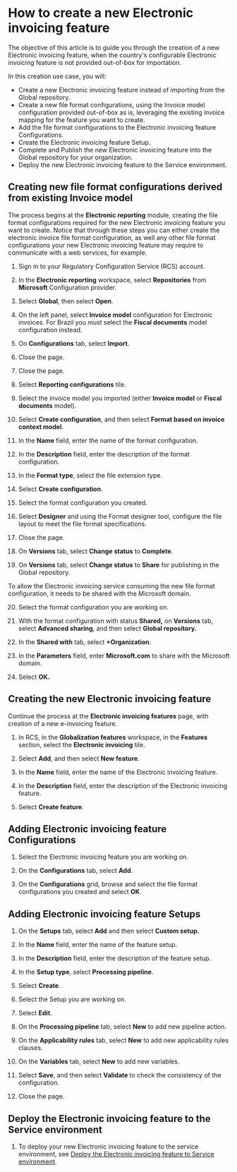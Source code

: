# How to create a new Electronic invoicing feature

The objective of this article is to guide you through the creation of a new Electronic invoicing feature, when the country's configurable Electronic invoicing feature is not provided out-of-box for importation.

In this creation use case, you will:

- Create a new Electronic invoicing feature instead of importing from the Global repository.
- Create a new file format configurations, using the Invoice model configuration provided out-of-box as is, leveraging the existing invoice mapping for the feature you want to create.
- Add the file format configurations to the Electronic invoicing feature Configurations.
- Create the Electronic invoicing feature Setup.
- Complete and Publish the new Electronic invoicing feature into the Global repository for your organization.
- Deploy the new Electronic invoicing feature to the Service environment.

## Creating new file format configurations derived from existing Invoice model

The process begins at the **Electronic reporting** module, creating the file format configurations required for the new Electronic invoicing feature you want to create. Notice that through these steps you can either create the electronic invoice file format configuration, as well any other file format configurations your new Electronic invoicing feature may require to communicate with a web services, for example.

1.  Sign in to your Regulatory Configuration Service (RCS) account.

2.  In the **Electronic reporting** workspace, select **Repositories** from **Microsoft** Configuration provider.

3.  Select **Global**, then select **Open**.

4.  On the left panel, select **Invoice model** configuration for Electronic invoices. For Brazil you must select the **Fiscal documents** model configuration instead.

5.  On **Configurations** tab, select **Import**.

6.  Close the page.

7.  Close the page.

8.  Select **Reporting configurations** tile.

9.  Select the invoice model you imported (either **Invoice model** or **Fiscal documents** model).

10.  Select **Create configuration**, and then select **Format based on invoice context model**.

11. In the **Name** field, enter the name of the format configuration.

12. In the **Description** field, enter the description of the format configuration.

13. In the **Format type**, select the file extension type.

14. Select **Create configuration**.

15. Select the format configuration you created.

16. Select **Designer** and using the Format designer tool, configure the file layout to meet the file format specifications.

17. Close the page.

18. On **Versions** tab, select **Change status** to **Complete**.

19. On **Versions** tab, select **Change status** to **Share** for publishing in the Global repository.

To allow the Electronic invoicing service consuming the new file format configuration, it needs to be shared with the Microsoft domain.

20.  Select the format configuration you are working on.

21.  With the format configuration with status **Shared,** on **Versions** tab, select **Advanced sharing**, and then select **Global repository.**

22.  In the **Shared with** tab, select **+Organization**.

23.  In the **Parameters** field, enter **Microsoft.com** to share with the Microsoft domain.

24.  Select **OK.**

## Creating the new Electronic invoicing feature

Continue the process at the **Electronic invoicing features** page, with creation of a new e-invoicing feature.

1.  In RCS, in the **Globalization features** workspace, in the **Features** section, select the **Electronic invoicing** tile.

2.  Select **Add**, and then select **New feature**.

3.  In the **Name** field, enter the name of the Electronic invoicing feature.

4.  In the **Description** field, enter the description of the Electronic invoicing feature.

5.  Select **Create feature**.

## Adding Electronic invoicing feature Configurations

1.  Select the Electronic invoicing feature you are working on.

2.  On the **Configurations** tab, select **Add**.

3.  On the **Configurations** grid, browse and select the file format configurations you created and select **OK**.

## Adding Electronic invoicing feature Setups

1.  On the **Setups** tab, select **Add** and then select **Custom setup.**

2.  In the **Name** field, enter the name of the feature setup.

3.  In the **Description** field, enter the description of the feature setup.

4.  In the **Setup type**, select **Processing pipeline**.

5.  Select **Create**.

6.  Select the Setup you are working on.

7.  Select **Edit**.

7.  On the **Processing pipeline** tab, select **New** to add new pipeline action. 

8.  On the **Applicability rules** tab, select **New** to add new applicability rules clauses.

9.  On the **Variables** tab, select **New** to add new variables.

10.  Select **Save**, and then select **Validate** to check the consistency of the configuration.

11. Close the page.

## Deploy the Electronic invoicing feature to the Service environment

1. To deploy your new Electronic invoicing feature to the service environment, see [Deploy the Electronic invoicing feature to Service environment](https://docs.microsoft.com/en-us/dynamics365/finance/localizations/e-invoicing-get-started?toc=/dynamics365/finance/toc.json#deploy-the-electronic-invoicing-feature-to-service-environment).



